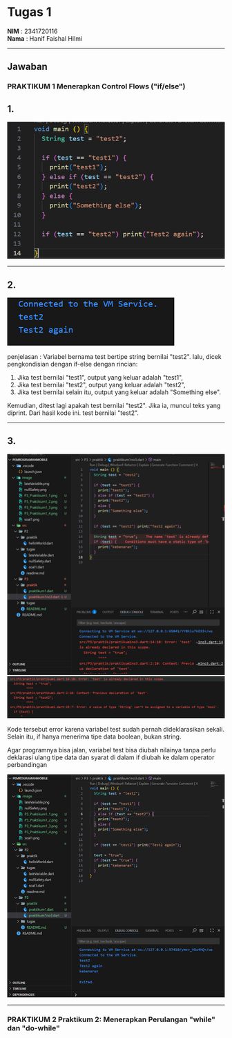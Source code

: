 # Tugas 1

**NIM**  : 2341720116  
**Nama** : Hanif Faishal Hilmi

---

## Jawaban

### PRAKTIKUM 1 Menerapkan Control Flows ("if/else")

## 1. 

![Gambar praktikum 1 no 1](/image/P3_Praktikum1_1.png)

---

## 2. 

![Gambar praktikum 1 no 2](/image/P3_Praktikum1_2.png)

penjelasan : 
Variabel bernama test bertipe string bernilai "test2". lalu, dicek pengkondisian dengan if-else dengan rincian:
1. Jika test bernilai "test1", output yang keluar adalah "test1",
2. Jika test bernilai "test2", output yang keluar adalah "test2",
3. Jika test bernilai selain itu, output yang keluar adalah "Something else".

Kemudian, ditest lagi apakah test bernilai "test2". Jika ia, muncul teks yang diprint. 
Dari hasil kode ini. test bernilai "test2".

---

## 3. 
![alt text](/image/P3_Praktikum1_3.png)
![alt text](/image/P3_Praktikum1_4.png)

Kode tersebut error karena variabel test sudah pernah dideklarasikan sekali. Selain itu, if hanya menerima tipe data boolean, bukan string.

Agar programnya bisa jalan, variabel test bisa diubah nilainya tanpa perlu deklarasi ulang tipe data dan syarat di dalam if diubah ke dalam operator perbandingan

![alt text](/image/P3_Praktikum1_5.png)

---

### PRAKTIKUM 2 Praktikum 2: Menerapkan Perulangan "while" dan "do-while"